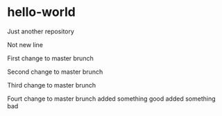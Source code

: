 # hello-world
Just another repository

Not new line 

First change to master brunch

Second change to master brunch

Third change to master brunch

Fourt change to master brunch
added something good
added something bad
